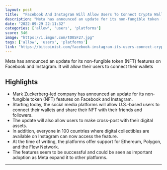 ```yaml
---
layout: post
title:  "Facebook And Instagram Will Allow Users To Connect Crypto Wallets"
description: "Meta has announced an update for its non-fungible token (NFT) features on Facebook and Instagram. It will allow their users to connect their wallets"
date: "2022-09-29 22:11:32"
categories: ['allow', 'users', 'platforms']
score: 546
image: "https://i.imgur.com/tO0SF27.jpg"
tags: ['allow', 'users', 'platforms']
link: "https://bitcoinist.com/facebook-instagram-its-users-connect-crypto-wallets/"
---
```


Meta has announced an update for its non-fungible token (NFT) features on Facebook and Instagram. It will allow their users to connect their wallets

## Highlights

- Mark Zuckerberg-led company has announced an update for its non-fungible token (NFT) features on Facebook and Instagram.
- Starting today, the social media platforms will allow U.S.-based users to connect their wallets and share their NFT with their friends and followers.
- The update will also allow users to make cross-post with their digital assets.
- In addition, everyone in 100 countries where digital collectibles are available on Instagram can now access the feature.
- At the time of writing, the platforms offer support for Ethereum, Polygon, and the Flow Network.
- The features seem to be successful and could be seen as important adoption as Meta expand it to other platforms.

---
